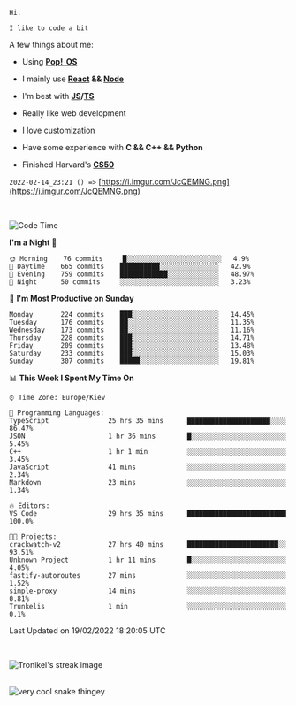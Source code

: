 ```
Hi.

I like to code a bit
```

A few things about me:

-   Using **[Pop!\_OS](https://pop.system76.com/)**

-   I mainly use **[React](https://reactjs.org/) && [Node](https://nodejs.org/en/)**

-   I'm best with **[JS](https://www.javascript.com/)/[TS](https://www.typescriptlang.org/)**

-   Really like web development

-   I love customization

-   Have some experience with **C && C++ && Python**

-   Finished Harvard's **[CS50](https://cs50.harvard.edu)**

`2022-02-14_23:21 () =>` [https://i.imgur.com/JcQEMNG.png](https://i.imgur.com/JcQEMNG.png)

<br>

<!--START_SECTION:waka-->
![Code Time](http://img.shields.io/badge/Code%20Time-370%20hrs%2029%20mins-blue)

**I'm a Night 🦉** 

```text
🌞 Morning    76 commits     █░░░░░░░░░░░░░░░░░░░░░░░░   4.9% 
🌆 Daytime    665 commits    ██████████░░░░░░░░░░░░░░░   42.9% 
🌃 Evening    759 commits    ████████████░░░░░░░░░░░░░   48.97% 
🌙 Night      50 commits     ░░░░░░░░░░░░░░░░░░░░░░░░░   3.23%

```
📅 **I'm Most Productive on Sunday** 

```text
Monday       224 commits    ███░░░░░░░░░░░░░░░░░░░░░░   14.45% 
Tuesday      176 commits    ██░░░░░░░░░░░░░░░░░░░░░░░   11.35% 
Wednesday    173 commits    ██░░░░░░░░░░░░░░░░░░░░░░░   11.16% 
Thursday     228 commits    ███░░░░░░░░░░░░░░░░░░░░░░   14.71% 
Friday       209 commits    ███░░░░░░░░░░░░░░░░░░░░░░   13.48% 
Saturday     233 commits    ███░░░░░░░░░░░░░░░░░░░░░░   15.03% 
Sunday       307 commits    █████░░░░░░░░░░░░░░░░░░░░   19.81%

```


📊 **This Week I Spent My Time On** 

```text
⌚︎ Time Zone: Europe/Kiev

💬 Programming Languages: 
TypeScript               25 hrs 35 mins      █████████████████████░░░░   86.47% 
JSON                     1 hr 36 mins        █░░░░░░░░░░░░░░░░░░░░░░░░   5.45% 
C++                      1 hr 1 min          ░░░░░░░░░░░░░░░░░░░░░░░░░   3.45% 
JavaScript               41 mins             ░░░░░░░░░░░░░░░░░░░░░░░░░   2.34% 
Markdown                 23 mins             ░░░░░░░░░░░░░░░░░░░░░░░░░   1.34%

🔥 Editors: 
VS Code                  29 hrs 35 mins      █████████████████████████   100.0%

🐱‍💻 Projects: 
crackwatch-v2            27 hrs 40 mins      ███████████████████████░░   93.51% 
Unknown Project          1 hr 11 mins        █░░░░░░░░░░░░░░░░░░░░░░░░   4.05% 
fastify-autoroutes       27 mins             ░░░░░░░░░░░░░░░░░░░░░░░░░   1.52% 
simple-proxy             14 mins             ░░░░░░░░░░░░░░░░░░░░░░░░░   0.81% 
Trunkelis                1 min               ░░░░░░░░░░░░░░░░░░░░░░░░░   0.1%

```


 Last Updated on 19/02/2022 18:20:05 UTC
<!--END_SECTION:waka-->

<br>

<p><img align="center" src="https://github-readme-streak-stats.herokuapp.com/?user=Trunkelis&theme=dark" alt="Tronikel's streak image" /></p>

<br>

<img title="" src="https://raw.githubusercontent.com/Trunkelis/Trunkelis/output/github-contribution-grid-snake.svg" alt="very cool snake thingey" data-align="left">
